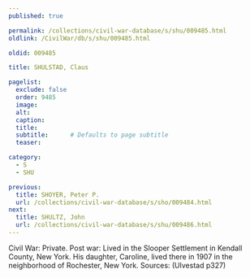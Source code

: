 ```yaml
---
published: true

permalink: /collections/civil-war-database/s/shu/009485.html
oldlink: /CivilWar/db/s/shu/009485.html

oldid: 009485

title: SHULSTAD, Claus

pagelist:
  exclude: false
  order: 9485
  image: 
  alt:
  caption:
  title:
  subtitle:      # Defaults to page subtitle
  teaser:

category: 
  - S 
  - SHU

previous:
  title: SHOYER, Peter P.
  url: /collections/civil-war-database/s/sho/009484.html  
next:
  title: SHULTZ, John
  url: /collections/civil-war-database/s/shu/009486.html   
---
```

Civil War: Private. Post war: Lived in the Slooper Settlement in Kendall County, New York. His daughter, Caroline, lived there in 1907 in the neighborhood of Rochester, New York. Sources: (Ulvestad p327)